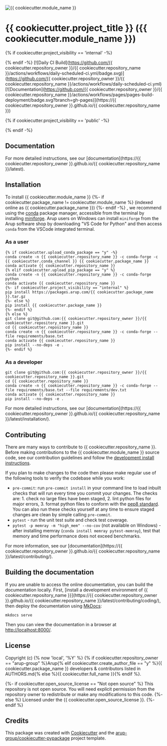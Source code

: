 <!--- the "--8<--" html comments define what part of the README to add to the index page of the documentation -->
<!--- --8<-- [start:docs] -->
![{{ cookiecutter.module_name }}](resources/logos/title.png)

# {{ cookiecutter.project_title }} ({{ cookiecutter.module_name }})

{% if cookiecutter.project_visibility == 'internal' -%}
<!--- --8<-- [end:docs] -->

{% endif -%}
[![Daily CI Build](https://github.com/{{ cookiecutter.repository_owner }}/{{ cookiecutter.repository_name }}/actions/workflows/daily-scheduled-ci.yml/badge.svg)](https://github.com/{{ cookiecutter.repository_owner }}/{{ cookiecutter.repository_name }}/actions/workflows/daily-scheduled-ci.yml)
[![Documentation](https://github.com/{{ cookiecutter.repository_owner }}/{{ cookiecutter.repository_name }}/actions/workflows/pages/pages-build-deployment/badge.svg?branch=gh-pages)](https://{{ cookiecutter.repository_owner }}.github.io/{{ cookiecutter.repository_name }})

{% if cookiecutter.project_visibility == 'public' -%}
<!--- --8<-- [end:docs] -->

{% endif -%}
## Documentation

For more detailed instructions, see our [documentation](https://{{ cookiecutter.repository_owner }}.github.io/{{ cookiecutter.repository_name }}/latest).

## Installation

To install {{ cookiecutter.module_name }}
{%- if cookiecutter.package_name != cookiecutter.module_name %}
 (indexed online as {{ cookiecutter.package_name }})
{%- endif -%}
, we recommend using the [conda](https://docs.conda.io/en/latest/) package manager, accessible from the terminal by installing [miniforge](https://github.com/conda-forge/miniforge?tab=readme-ov-file#download).
Arup users on Windows can install `miniforge` from the Arup software shop by downloading "VS Code for Python" and then access `conda` from the VSCode integrated terminal.

### As a user

<!--- --8<-- [start:docs-install-user] -->

``` shell
{% if cookiecutter.upload_conda_package == "y" -%}
conda create -n {{ cookiecutter.repository_name }} -c conda-forge -c {{ cookiecutter.conda_channel }} {{ cookiecutter.package_name }}
conda activate {{ cookiecutter.repository_name }}
{% elif cookiecutter.upload_pip_package == "y" %}
conda create -n {{ cookiecutter.repository_name }} -c conda-forge python
conda activate {{ cookiecutter.repository_name }}
{%- if cookiecutter.project_visibility == "internal" %}
pip install https://packages.arup.com/{{ cookiecutter.package_name }}.tar.gz
{%- else %}
pip install {{ cookiecutter.package_name }}
{%- endif %}
{% else %}
git clone git@github.com:{{ cookiecutter.repository_owner }}/{{ cookiecutter.repository_name }}.git
cd {{ cookiecutter.repository_name }}
conda create -n {{ cookiecutter.repository_name }} -c conda-forge --file requirements/base.txt
conda activate {{ cookiecutter.repository_name }}
pip install --no-deps -e .
{%- endif %}
```

<!--- --8<-- [end:docs-install-user] -->

### As a developer

<!--- --8<-- [start:docs-install-dev] -->

``` shell
git clone git@github.com:{{ cookiecutter.repository_owner }}/{{ cookiecutter.repository_name }}.git
cd {{ cookiecutter.repository_name }}
conda create -n {{ cookiecutter.repository_name }} -c conda-forge --file requirements/base.txt --file requirements/dev.txt
conda activate {{ cookiecutter.repository_name }}
pip install --no-deps -e .
```

<!--- --8<-- [end:docs-install-dev] -->

For more detailed instructions, see our [documentation](https://{{ cookiecutter.repository_owner }}.github.io/{{ cookiecutter.repository_name }}/latest/installation/).

## Contributing

There are many ways to contribute to {{ cookiecutter.repository_name }}.
Before making contributions to the {{ cookiecutter.module_name }} source code, see our contribution guidelines and follow the [development install instructions](#as-a-developer).

If you plan to make changes to the code then please make regular use of the following tools to verify the codebase while you work:

- `pre-commit`: run `pre-commit install` in your command line to load inbuilt checks that will run every time you commit your changes.
  The checks are: 1. check no large files have been staged, 2. lint python files for major errors, 3. format python files to conform with the [pep8 standard](https://peps.python.org/pep-0008/).
  You can also run these checks yourself at any time to ensure staged changes are clean by simple calling `pre-commit`.
- `pytest` - run the unit test suite and check test coverage.
- `pytest -p memray -m "high_mem" --no-cov` (not available on Windows) - after installing memray (`conda install memray pytest-memray`), test that memory and time performance does not exceed benchmarks.

For more information, see our [documentation](https://{{ cookiecutter.repository_owner }}.github.io/{{ cookiecutter.repository_name }}/latest/contributing/).

## Building the documentation

If you are unable to access the online documentation, you can build the documentation locally.
First, [install a development environment of {{ cookiecutter.repository_name }}](https://{{ cookiecutter.repository_owner }}.github.io/{{ cookiecutter.repository_name }}/latest/contributing/coding/), then deploy the documentation using [MkDocs](https://www.mkdocs.org/):

``` shell
mkdocs serve
```

Then you can view the documentation in a browser at <http://localhost:8000/>.

## License

Copyright (c) {% now 'local', '%Y' %} {% if cookiecutter.repository_owner == "arup-group" %}Arup{% elif cookiecutter.create_author_file == "y" %}{{ cookiecutter.package_name }} developers & contributors listed in AUTHORS.md{% else %}{{ cookiecutter.full_name }}{% endif %}.

{%- if cookiecutter.open_source_license == "Not open source" %}
This repository is not open source.
You will need explicit permission from the repository owner to redistribute or make any modifications to this code.
{%- else %}
Licensed under the {{ cookiecutter.open_source_license }}.
{%- endif %}

## Credits

This package was created with [Cookiecutter](https://github.com/audreyr/cookiecutter) and the [arup-group/cookiecutter-pypackage](https://github.com/arup-group/cookiecutter-pypackage) project template.
